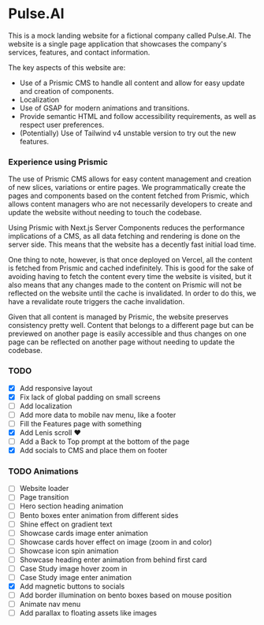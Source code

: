 # Pulse.AI

This is a mock landing website for a fictional company called Pulse.AI. 
The website is a single page application that showcases the company's services, features, and contact information.

The key aspects of this website are:
- Use of a Prismic CMS to handle all content and allow for easy update and creation of components.
- Localization 
- Use of GSAP for modern animations and transitions.
- Provide semantic HTML and follow accessibility requirements, as well as respect user preferences.
- (Potentially) Use of Tailwind v4 unstable version to try out the new features. 

### Experience using Prismic
The use of Prismic CMS allows for easy content management and creation of new slices, variations or entire pages. We programmatically create the pages and components based on the content fetched from Prismic, which allows content managers who are not necessarily developers to create and update the website without needing to touch the codebase.

Using Prismic with Next.js Server Components reduces the performance implications of a CMS, as all data fetching and rendering is done on the server side. This means that the website has a decently fast initial load time.

One thing to note, however, is that once deployed on Vercel, all the content is fetched from Prismic and cached indefinitely. This is good for the sake of avoiding having to fetch the content every time the website is visited, but it also means that any changes made to the content on Prismic will not be reflected on the website until the cache is invalidated. In order to do this, we have a revalidate route triggers the cache invalidation.

Given that all content is managed by Prismic, the website preserves consistency pretty well. Content that belongs to a different page but can be previewed on another page is easily accessible and thus changes on one page can be reflected on another page without needing to update the codebase.

### TODO
- [x] Add responsive layout
- [x] Fix lack of global padding on small screens
- [ ] Add localization
- [ ] Add more data to mobile nav menu, like a footer
- [ ] Fill the Features page with something
- [x] Add Lenis scroll ♥
- [ ] Add a Back to Top prompt at the bottom of the page
- [x] Add socials to CMS and place them on footer

### TODO Animations
- [ ] Website loader
- [ ] Page transition
- [ ] Hero section heading animation
- [ ] Bento boxes enter animation from different sides
- [ ] Shine effect on gradient text
- [ ] Showcase cards image enter animation
- [ ] Showcase cards hover effect on image (zoom in and color)
- [ ] Showcase icon spin animation
- [ ] Showcase heading enter animation from behind first card
- [ ] Case Study image hover zoom in
- [ ] Case Study image enter animation
- [x] Add magnetic buttons to socials
- [ ] Add border illumination on bento boxes based on mouse position
- [ ] Animate nav menu
- [ ] Add parallax to floating assets like images